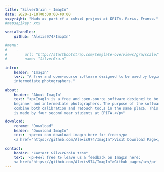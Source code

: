 ```yaml
---
title: "SilverGrain - ImagIn"
date: 2020-1-10T00:00:00-00:00
copyright: "Made as part of a school project at EPITA, Paris, France."
#mapsapikey: xxx

socialhandles:
    github: "Alexis974/ImagIn"

#menu:
#    -
#        url: "http://startbootstrap.com/template-overviews/grayscale/"
#        name: "SilverGrain"

intro:
    header: "ImagIn"
    text: "A free and open-source software designed to be used by beginner and
    intermediate photographers."

about:
    header: "About ImagIn"
    text: "<p>ImagIn is a free and open-source software designed to be used by
    beginner and intermediate photographers. The purpose of the software is to
    combine both calibration and retouch tools in the same place. This project
    is made by four second year students at EPITA.</p>"

download:
    rename: "Download"
    header: "Download ImagIn"
    text: '<p>You can download ImagIn here for free:</p>
    <a href="https://github.com/Alexis974/ImagIn">Visit Download Page</a>'

contact:
    header: "Contact SilverGrain team"
    text: '<p>Feel free to leave us a feedback on ImagIn here:
    <a href="https://github.com/Alexis974/ImagIn">Github page</a></p>'
---
```

